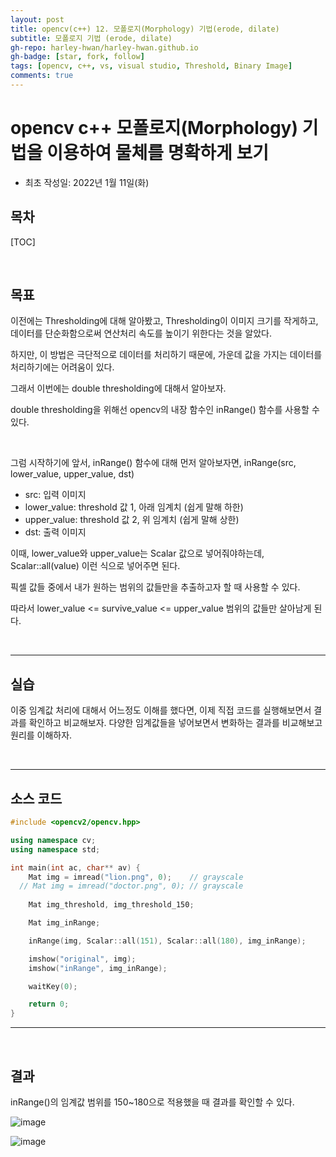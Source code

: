 ```yaml
---
layout: post
title: opencv(c++) 12. 모폴로지(Morphology) 기법(erode, dilate)
subtitle: 모폴로지 기법 (erode, dilate)
gh-repo: harley-hwan/harley-hwan.github.io
gh-badge: [star, fork, follow]
tags: [opencv, c++, vs, visual studio, Threshold, Binary Image]
comments: true
---
```


# opencv c++ 모폴로지(Morphology) 기법을 이용하여 물체를 명확하게 보기

- 최초 작성일: 2022년 1월 11일(화)

## 목차

[TOC]

<br/>

## 목표

이전에는 Thresholding에 대해 알아봤고, Thresholding이 이미지 크기를 작게하고, 데이터를 단순화함으로써 연산처리 속도를 높이기 위한다는 것을 알았다.

하지만, 이 방법은 극단적으로 데이터를 처리하기 때문에, 가운데 값을 가지는 데이터를 처리하기에는 어려움이 있다.

그래서 이번에는 double thresholding에 대해서 알아보자.

double thresholding을 위해선 opencv의 내장 함수인 inRange() 함수를 사용할 수 있다.

<br/>

그럼 시작하기에 앞서, inRange() 함수에 대해 먼저 알아보자면,
inRange(src, lower_value, upper_value, dst)
- src: 입력 이미지
- lower_value: threshold 값 1, 아래 임계치 (쉽게 말해 하한)
- upper_value: threshold 값 2, 위 임계치   (쉽게 말해 상한)
- dst: 출력 이미지

이때, lower_value와 upper_value는 Scalar 값으로 넣어줘야하는데, Scalar::all(value) 이런 식으로 넣어주면 된다.

픽셀 값들 중에서 내가 원하는 범위의 값들만을 추출하고자 할 때 사용할 수 있다. 

따라서 lower_value <= survive_value <= upper_value 범위의 값들만 살아남게 된다.

<br/>

---

## 실습
이중 임계값 처리에 대해서 어느정도 이해를 했다면, 이제 직접 코드를 실행해보면서 결과를 확인하고 비교해보자.
다양한 임계값들을 넣어보면서 변화하는 결과를 비교해보고 원리를 이해하자.

<br/>

---

## 소스 코드

```c++
#include <opencv2/opencv.hpp>

using namespace cv;
using namespace std;

int main(int ac, char** av) {
	Mat img = imread("lion.png", 0);	// grayscale
  // Mat img = imread("doctor.png", 0);	// grayscale
  
	Mat img_threshold, img_threshold_150;

	Mat img_inRange;

	inRange(img, Scalar::all(151), Scalar::all(180), img_inRange);

	imshow("original", img);
	imshow("inRange", img_inRange);

	waitKey(0);

	return 0;
}
```

---

<br/>

## 결과

inRange()의 임계값 범위를 150~180으로 적용했을 때 결과를 확인할 수 있다.

![image](https://user-images.githubusercontent.com/68185569/148911352-2e1bbc67-9d69-4a1a-9dcc-c21355f92037.png)

![image](https://user-images.githubusercontent.com/68185569/148911255-08b33198-1a62-4be3-8247-8c0499e3631d.png)
